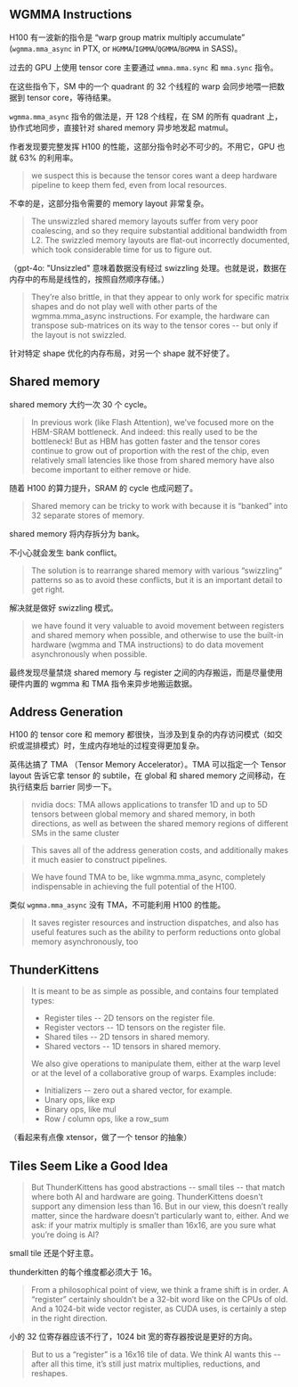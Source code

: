 ## WGMMA Instructions

H100 有一波新的指令是 “warp group matrix multiply accumulate” (`wgmma.mma_async` in PTX, or `HGMMA`/`IGMMA`/`QGMMA`/`BGMMA` in SASS)。

过去的 GPU 上使用 tensor core 主要通过 `wmma.mma.sync` 和 `mma.sync` 指令。

在这些指令下，SM 中的一个 quadrant 的 32 个线程的 warp 会同步地喂一把数据到 tensor core，等待结果。

`wgmma.mma_async` 指令的做法是，开 128 个线程，在 SM 的所有 quadrant 上，协作式地同步，直接针对 shared memory 异步地发起 matmul。

作者发现要完整发挥 H100 的性能，这部分指令时必不可少的。不用它，GPU 也就 63% 的利用率。

> we suspect this is because the tensor cores want a deep hardware pipeline to keep them fed, even from local resources.

不幸的是，这部分指令需要的 memory layout 非常复杂。

> The unswizzled shared memory layouts suffer from very poor coalescing, and so they require substantial additional bandwidth from L2. The swizzled memory layouts are flat-out incorrectly documented, which took considerable time for us to figure out.

（gpt-4o: "Unsizzled" 意味着数据没有经过 swizzling 处理。也就是说，数据在内存中的布局是线性的，按照自然顺序存储。）

> They’re also brittle, in that they appear to only work for specific matrix shapes and do not play well with other parts of the wgmma.mma_async instructions. For example, the hardware can transpose sub-matrices on its way to the tensor cores -- but only if the layout is not swizzled.

针对特定 shape 优化的内存布局，对另一个 shape 就不好使了。

## Shared memory

shared memory 大约一次 30 个 cycle。

> In previous work (like Flash Attention), we’ve focused more on the HBM-SRAM bottleneck. And indeed: this really used to be the bottleneck! But as HBM has gotten faster and the tensor cores continue to grow out of proportion with the rest of the chip, even relatively small latencies like those from shared memory have also become important to either remove or hide.

随着 H100 的算力提升，SRAM 的 cycle 也成问题了。

> Shared memory can be tricky to work with because it is “banked” into 32 separate stores of memory.

shared memory 将内存拆分为 bank。

不小心就会发生 bank conflict。

> The solution is to rearrange shared memory with various “swizzling” patterns so as to avoid these conflicts, but it is an important detail to get right.

解决就是做好 swizzling 模式。

> we have found it very valuable to avoid movement between registers and shared memory when possible, and otherwise to use the built-in hardware (wgmma and TMA instructions) to do data movement asynchronously when possible.

最终发现尽量禁烧 shared memory 与 register 之间的内存搬运，而是尽量使用硬件内置的 wgmma 和 TMA 指令来异步地搬运数据。

## Address Generation

H100 的 tensor core 和 memory 都很快，当涉及到复杂的内存访问模式（如交织或混排模式）时，生成内存地址的过程变得更加复杂。

英伟达搞了 TMA （Tensor Memory Accelerator）。TMA 可以指定一个 Tensor layout 告诉它拿 tensor 的 subtile，在 global 和 shared memory 之间移动，在执行结束后 barrier 同步一下。

> nvidia docs: TMA allows applications to transfer 1D and up to 5D tensors between global memory and shared memory, in both directions, as well as between the shared memory regions of different SMs in the same cluster

> This saves all of the address generation costs, and additionally makes it much easier to construct pipelines.

> We have found TMA to be, like wgmma.mma_async, completely indispensable in achieving the full potential of the H100.

类似 `wgmma.mma_async` 没有 TMA，不可能利用 H100 的性能。

> It saves register resources and instruction dispatches, and also has useful features such as the ability to perform reductions onto global memory asynchronously, too

## ThunderKittens

> It is meant to be as simple as possible, and contains four templated types:
>
> - Register tiles -- 2D tensors on the register file.
> - Register vectors -- 1D tensors on the register file.
> - Shared tiles -- 2D tensors in shared memory.
> - Shared vectors -- 1D tensors in shared memory.
>
> We also give operations to manipulate them, either at the warp level or at the level of a collaborative group of warps. Examples include:
>
> - Initializers -- zero out a shared vector, for example.
> - Unary ops, like exp
> - Binary ops, like mul
> - Row / column ops, like a row_sum

（看起来有点像 xtensor，做了一个 tensor 的抽象）

## Tiles Seem Like a Good Idea

> But ThunderKittens has good abstractions -- small tiles -- that match where both AI and hardware are going. ThunderKittens doesn’t support any dimension less than 16. But in our view, this doesn’t really matter, since the hardware doesn’t particularly want to, either. And we ask: if your matrix multiply is smaller than 16x16, are you sure what you’re doing is AI?

small tile 还是个好主意。

thunderkitten 的每个维度都必须大于 16。

> From a philosophical point of view, we think a frame shift is in order. A “register” certainly shouldn’t be a 32-bit word like on the CPUs of old. And a 1024-bit wide vector register, as CUDA uses, is certainly a step in the right direction.

小的 32 位寄存器应该不行了，1024 bit 宽的寄存器按说是更好的方向。

> But to us a “register” is a 16x16 tile of data. We think AI wants this -- after all this time, it’s still just matrix multiplies, reductions, and reshapes.

